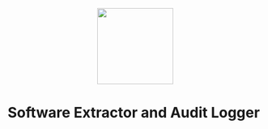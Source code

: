 <p align='center'>
  <a href='https://github.com/sealing-software'>
    <img src='https://user-images.githubusercontent.com/40064946/167260507-1d6b9d54-e9f3-4bc6-ba40-66250f5a97b9.svg' height='150'/>
  </a>
</p>

# Software Extractor and Audit Logger
